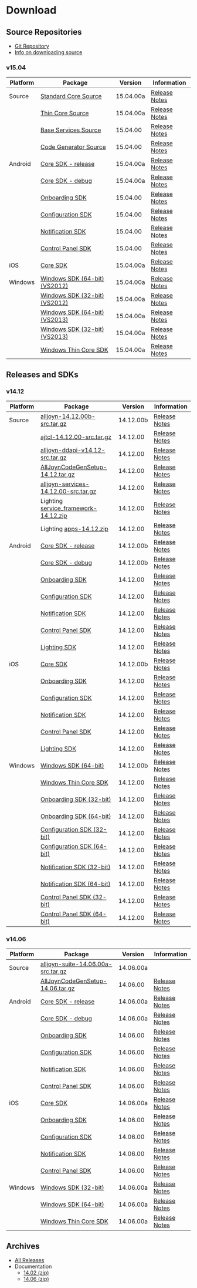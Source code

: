 # Download

## Source Repositories
* [Git Repository][git-repo]
* [Info on downloading source][download-source-info]

### v15.04
|Platform  |Package   |Version   |Information
|----------|----------|----------|-----------
|Source    |[Standard Core Source][source-alljoyn-1504a]                        |15.04.00a|[Release Notes][core-notes-1504]
|          |[Thin Core Source][source-ajtcl-1504a]                              |15.04.00a|[Release Notes][core-notes-1504]
|          |[Base Services Source][source-base-services-1504]                   |15.04.00 |[Release Notes][base-services-notes-1504]
|          |[Code Generator Source][codegen-1504]                               |15.04.00|[Release Notes][codegen-notes-1504]
|Android   |[Core SDK - release][android-core-rel-1504a]                        |15.04.00a|[Release Notes][core-notes-1504]
|          |[Core SDK - debug][android-core-debug-1504a]                        |15.04.00a|[Release Notes][core-notes-1504]
|          |[Onboarding SDK][android-onboarding-1504]                           |15.04.00 |[Release Notes][base-services-notes-1504]
|          |[Configuration SDK][android-config-1504]                            |15.04.00 |[Release Notes][base-services-notes-1504]
|          |[Notification SDK][android-notif-1504]                              |15.04.00 |[Release Notes][base-services-notes-1504]
|          |[Control Panel SDK][android-controlpanel-1504]                      |15.04.00 |[Release Notes][base-services-notes-1504]
|iOS       |[Core SDK][ios-core-1504a]                                          |15.04.00a|[Release Notes][core-notes-1504]
|Windows   |[Windows SDK (64-bit) (VS2012)][win-64bit-vs2012-core-1504a]        |15.04.00a|[Release Notes][core-notes-1504]
|          |[Windows SDK (32-bit) (VS2012)][win-32bit-vs2012-core-1504a]        |15.04.00a|[Release Notes][core-notes-1504]
|          |[Windows SDK (64-bit) (VS2013)][win-64bit-vs2013-core-1504a]        |15.04.00a|[Release Notes][core-notes-1504]
|          |[Windows SDK (32-bit) (VS2013)][win-32bit-vs2013-core-1504a]        |15.04.00a|[Release Notes][core-notes-1504]
|          |[Windows Thin Core SDK][win-thin-1504a]                             |15.04.00a|[Release Notes][core-notes-1504]

## Releases and SDKs
### v14.12
|Platform  |Package   |Version   |Information
|----------|----------|----------|-----------
|Source    |[alljoyn-14.12.00b-src.tar.gz][source-alljoyn-1412]|14.12.00b|[Release Notes][core-notes-1412]
|          |[ajtcl-14.12.00-src.tar.gz][source-ajtcl-1412]|14.12.00|[Release Notes][core-notes-1412]
|          |[alljoyn-ddapi-v14.12-src.tar.gz][ddapi]|14.12.00|[Release Notes][ddapi-crn]
|          |[AllJoynCodeGenSetup-14.12.tar.gz][codegen-1412]|14.12.00|[Release Notes][codegen-notes-1412]
|          |[alljoyn-services-14.12.00-src.tar.gz][source-base-services-1412]|14.12.00|[Release Notes][base-services-notes-1412]
|          |Lighting [service_framework-14.12.zip][source-lighting-service_framework-1412]|14.12.00|[Release Notes][lighting-notes-1412]
|          |Lighting [apps-14.12.zip][source-lighting-apps-1412]|14.12.00|[Release Notes][lighting-notes-1412]
|Android   |[Core SDK - release][android-core-rel-1412]|14.12.00b|[Release Notes][core-notes-1412]
|          |[Core SDK - debug][android-core-debug-1412]|14.12.00b|[Release Notes][core-notes-1412]
|          |[Onboarding SDK][android-onboarding-1412]  |14.12.00 |[Release Notes][base-services-notes-1412]
|          |[Configuration SDK][android-config-1412]   |14.12.00 |[Release Notes][base-services-notes-1412]
|          |[Notification SDK][android-notif-1412]     |14.12.00 |[Release Notes][base-services-notes-1412]
|          |[Control Panel SDK][android-controlpanel-1412]|14.12.00 |[Release Notes][base-services-notes-1412]
|          |[Lighting SDK][android-lighting-1412]      |14.12.00 |[Release Notes][lighting-notes-1412]
|iOS       |[Core SDK][ios-core-1412]                  |14.12.00b|[Release Notes][core-notes-1412]
|          |[Onboarding SDK][ios-onboarding-1412]  |14.12.00|[Release Notes][base-services-notes-1412]
|          |[Configuration SDK][ios-config-1412]   |14.12.00|[Release Notes][base-services-notes-1412]
|          |[Notification SDK][ios-notif-1412]     |14.12.00|[Release Notes][base-services-notes-1412]
|          |[Control Panel SDK][ios-controlpanel-1412]|14.12.00|[Release Notes][base-services-notes-1412]
|          |[Lighting SDK][ios-lighting-1412]      |14.12.00 |[Release Notes][lighting-notes-1412]
|Windows   |[Windows SDK (64-bit)][win-64bit-core-1412]|14.12.00b|[Release Notes][core-notes-1412]
|          |[Windows Thin Core SDK][win-thin-1412]     |14.12.00|[Release Notes][core-notes-1412]
|          |[Onboarding SDK (32-bit)][win32-onboarding-1412]  |14.12.00 |[Release Notes][base-services-notes-1412]
|          |[Onboarding SDK (64-bit)][win64-onboarding-1412]  |14.12.00 |[Release Notes][base-services-notes-1412]
|          |[Configuration SDK (32-bit)][win32-config-1412]   |14.12.00 |[Release Notes][base-services-notes-1412]
|          |[Configuration SDK (64-bit)][win64-config-1412]   |14.12.00 |[Release Notes][base-services-notes-1412]
|          |[Notification SDK (32-bit)][win32-notif-1412]     |14.12.00 |[Release Notes][base-services-notes-1412]
|          |[Notification SDK (64-bit)][win64-notif-1412]     |14.12.00 |[Release Notes][base-services-notes-1412]
|          |[Control Panel SDK (32-bit)][win32-controlpanel-1412]|14.12.00 |[Release Notes][base-services-notes-1412]
|          |[Control Panel SDK (64-bit)][win64-controlpanel-1412]|14.12.00 |[Release Notes][base-services-notes-1412]

### v14.06
|Platform  |Package   |Version   |Information
|----------|----------|----------|-----------
|Source    |[alljoyn-suite-14.06.00a-src.tar.gz][source-suite]|14.06.00a|&nbsp;
|          |[AllJoynCodeGenSetup-14.06.tar.gz][codegen]|14.06.00|[Release Notes][codegen-notes]
|Android   |[Core SDK - release][android-core-rel]|14.06.00a|[Release Notes][core-notes]
|          |[Core SDK - debug][android-core-debug]|14.06.00a|[Release Notes][core-notes]
|          |[Onboarding SDK][android-onboarding]  |14.06.00 |[Release Notes][base-services-notes]
|          |[Configuration SDK][android-config]   |14.06.00 |[Release Notes][base-services-notes]
|          |[Notification SDK][android-notif]     |14.06.00 |[Release Notes][base-services-notes]
|          |[Control Panel SDK][android-controlpanel]|14.06.00 |[Release Notes][base-services-notes]
|iOS       |[Core SDK][ios-core]                  |14.06.00a|[Release Notes][core-notes]
|          |[Onboarding SDK][ios-onboarding]      |14.06.00 |[Release Notes][base-services-notes]
|          |[Configuration SDK][ios-config]       |14.06.00 |[Release Notes][base-services-notes]
|          |[Notification SDK][ios-notif]         |14.06.00 |[Release Notes][base-services-notes]
|          |[Control Panel SDK][ios-controlpanel] |14.06.00 |[Release Notes][base-services-notes]
|Windows   |[Windows SDK (32-bit)][win-32bit-core]|14.06.00a|[Release Notes][core-notes]
|          |[Windows SDK (64-bit)][win-64bit-core]|14.06.00a|[Release Notes][core-notes]
|          |[Windows Thin Core SDK][win-thin]     |14.06.00a|[Release Notes][core-notes]

## Archives

* [All Releases][all-releases]
* Documentation
  * [14.02 (zip)][14-02-00-zip]
  * [14.06 (zip)][14-06-00-zip]

[source-base-services-1504]:   https://allseenalliance.org/releases/alljoyn/15.04/alljoyn-services-15.04.00-src.tar.gz
[base-services-notes-1504]:    https://wiki.allseenalliance.org/baseservices/base_services_15.04_release_review
[codegen-1504]:               https://allseenalliance.org/releases/alljoyn/15.04/AllJoynCodeGenSetup-15.04.tar.gz
[codegen-notes-1504]:         https://wiki.allseenalliance.org/devtools/developer_tools_15.04_release_review
[android-onboarding-1504]:     https://allseenalliance.org/releases/alljoyn/15.04/alljoyn-onboarding-service-framework-15.04.00-android-sdk-rel.zip
[android-config-1504]:         https://allseenalliance.org/releases/alljoyn/15.04/alljoyn-config-service-framework-15.04.00-android-sdk-rel.zip
[android-notif-1504]:          https://allseenalliance.org/releases/alljoyn/15.04/alljoyn-notification-service-framework-15.04.00-android-sdk-rel.zip
[android-controlpanel-1504]:   https://allseenalliance.org/releases/alljoyn/15.04/alljoyn-controlpanel-service-framework-15.04.00-android-sdk-rel.zip

[core-notes-1504]:             https://wiki.allseenalliance.org/core/core_15.04_release_review
[source-alljoyn-1504a]:        https://allseenalliance.org/releases/alljoyn/15.04/alljoyn-15.04.00a-src.tar.gz
[source-ajtcl-1504a]:          https://allseenalliance.org/releases/alljoyn/15.04/ajtcl-15.04.00a-src.tar.gz
[android-core-rel-1504a]:      https://allseenalliance.org/releases/alljoyn/15.04/alljoyn-15.04.00a-android-sdk-rel.zip
[android-core-debug-1504a]:    https://allseenalliance.org/releases/alljoyn/15.04/alljoyn-15.04.00a-android-sdk-dbg.zip
[ios-core-1504a]:              https://allseenalliance.org/releases/alljoyn/15.04/alljoyn-15.04.00a-osx_ios-sdk.zip
[win-64bit-vs2012-core-1504a]: https://allseenalliance.org/releases/alljoyn/15.04/alljoyn-15.04.00a-win7x64vs2012-sdk.zip
[win-32bit-vs2012-core-1504a]: https://allseenalliance.org/releases/alljoyn/15.04/alljoyn-15.04.00a-win7x86vs2012-sdk.zip
[win-64bit-vs2013-core-1504a]: https://allseenalliance.org/releases/alljoyn/15.04/alljoyn-15.04.00a-win7x64vs2013-sdk.zip
[win-32bit-vs2013-core-1504a]: https://allseenalliance.org/releases/alljoyn/15.04/alljoyn-15.04.00a-win7x86vs2013-sdk.zip
[win-thin-1504a]:              https://allseenalliance.org/releases/alljoyn/15.04/alljoyn-15.04.00a-thin_client-sdk-windows.zip

[source-lighting-service_framework-1412]: https://git.allseenalliance.org/cgit/lighting/service_framework.git/snapshot/service_framework-14.12.zip
[source-lighting-apps-1412]: https://git.allseenalliance.org/cgit/lighting/apps.git/snapshot/apps-14.12.zip
[lighting-notes-1412]: https://wiki.allseenalliance.org/lighting/lighting_14.12_release_review
[android-lighting-1412]: https://allseenalliance.org/releases/alljoyn/14.12/Lighting_SDK_Android_14_12_beta.zip
[ios-lighting-1412]: https://allseenalliance.org/releases/alljoyn/14.12/Lighting_SDK_iOS_14_12_beta.zip

[source-base-services-1412]: https://allseenalliance.org/releases/alljoyn/14.12/alljoyn-services-14.12.00-src.tar.gz
[base-services-notes-1412]: https://wiki.allseenalliance.org/baseservices/base_services_14.12_release_review
[android-onboarding-1412]: https://allseenalliance.org/releases/alljoyn/14.12/alljoyn-onboarding-service-framework-14.12.00-android-sdk-rel.zip
[android-config-1412]: https://allseenalliance.org/releases/alljoyn/14.12/alljoyn-config-service-framework-14.12.00-android-sdk-rel.zip
[android-notif-1412]: https://allseenalliance.org/releases/alljoyn/14.12/alljoyn-notification-service-framework-14.12.00-android-sdk-rel.zip
[android-controlpanel-1412]: https://allseenalliance.org/releases/alljoyn/14.12/alljoyn-controlpanel-service-framework-14.12.00-android-sdk-rel.zip
[ios-onboarding-1412]: https://allseenalliance.org/releases/alljoyn/14.12/alljoyn-onboarding-service-framework-14.12.00-ios-sdk-rel.zip
[ios-config-1412]: https://allseenalliance.org/releases/alljoyn/14.12/alljoyn-config-service-framework-14.12.00-ios-sdk-rel.zip
[ios-notif-1412]: https://allseenalliance.org/releases/alljoyn/14.12/alljoyn-notification-service-framework-14.12.00-ios-sdk-rel.zip
[ios-controlpanel-1412]: https://allseenalliance.org/releases/alljoyn/14.12/alljoyn-controlpanel-service-framework-14.12.00-ios-sdk-rel.zip
[win32-onboarding-1412]: https://allseenalliance.org/releases/alljoyn/14.12/alljoyn-onboarding-service-framework-14.12.00-win7x86-sdk-rel.zip
[win64-onboarding-1412]: https://allseenalliance.org/releases/alljoyn/14.12/alljoyn-onboarding-service-framework-14.12.00-win7x86_64-sdk-rel.zip
[win32-config-1412]: https://allseenalliance.org/releases/alljoyn/14.12/alljoyn-config-service-framework-14.12.00-win7x86-sdk-rel.zip
[win64-config-1412]: https://allseenalliance.org/releases/alljoyn/14.12/alljoyn-config-service-framework-14.12.00-win7x86_64-sdk-rel.zip
[win32-notif-1412]: https://allseenalliance.org/releases/alljoyn/14.12/alljoyn-notification-service-framework-14.12.00-win7x86-sdk-rel.zip
[win64-notif-1412]: https://allseenalliance.org/releases/alljoyn/14.12/alljoyn-notification-service-framework-14.12.00-win7x86_64-sdk-rel.zip
[win32-controlpanel-1412]: https://allseenalliance.org/releases/alljoyn/14.12/alljoyn-controlpanel-service-framework-14.12.00-win7x86-sdk-rel.zip
[win64-controlpanel-1412]: https://allseenalliance.org/releases/alljoyn/14.12/alljoyn-controlpanel-service-framework-14.12.00-win7x86_64-sdk-rel.zip

[core-notes-1412]: https://wiki.allseenalliance.org/core/core_14.12_release_review
[source-alljoyn-1412]: https://allseenalliance.org/releases/alljoyn/14.12/alljoyn-14.12.00b-src.tar.gz
[source-ajtcl-1412]: https://allseenalliance.org/releases/alljoyn/14.12/ajtcl-14.12.00-src.tar.gz
[codegen-1412]:https://allseenalliance.org/releases/alljoyn/14.12/AllJoynCodeGenSetup-14.12.tar.gz
[codegen-notes-1412]:https://wiki.allseenalliance.org/devtools/developer_tools_14.12_release_review
[android-core-rel-1412]: https://allseenalliance.org/releases/alljoyn/14.12/alljoyn-14.12.00b-android-sdk-rel.zip
[android-core-debug-1412]: https://allseenalliance.org/releases/alljoyn/14.12/alljoyn-14.12.00b-android-sdk-dbg.zip
[ios-core-1412]: https://allseenalliance.org/releases/alljoyn/14.12/alljoyn-14.12.00b-osx_ios-sdk.zip
[win-64bit-core-1412]: https://allseenalliance.org/releases/alljoyn/14.12/alljoyn-14.12.00b-win7x64vs2013-sdk.zip
[win-thin-1412]: https://allseenalliance.org/releases/alljoyn/14.12/alljoyn-14.12.00-thin_client-sdk-windows.zip

[source-suite]: https://allseenalliance.org/releases/alljoyn/14.06.00/alljoyn-suite-14.06.00a-src.tar.gz
[codegen]:https://allseenalliance.org/releases/alljoyn/14.06.00/AllJoynCodeGenSetup-14.06.tar.gz
[codegen-notes]:https://wiki.allseenalliance.org/devtools/developer_tools_14.06_release_review
[git-repo]: https://git.allseenalliance.org/cgit
[download-source-info]: https://wiki.allseenalliance.org/develop/downloading_the_source

[android-core-rel]: https://allseenalliance.org/releases/alljoyn/14.06.00/alljoyn-14.06.00a-android-sdk-rel.zip
[android-core-debug]: https://allseenalliance.org/releases/alljoyn/14.06.00/alljoyn-14.06.00a-android-sdk-dbg.zip
[android-onboarding]: https://allseenalliance.org/releases/alljoyn/14.06.00/alljoyn-onboarding-service-framework-14.06.00-android-sdk-rel.zip
[android-config]: https://allseenalliance.org/releases/alljoyn/14.06.00/alljoyn-config-service-framework-14.06.00-android-sdk-rel.zip
[android-notif]: https://allseenalliance.org/releases/alljoyn/14.06.00/alljoyn-notification-service-framework-14.06.00-android-sdk-rel.zip
[android-controlpanel]: https://allseenalliance.org/releases/alljoyn/14.06.00/alljoyn-controlpanel-service-framework-14.06.00-android-sdk-rel.zip

[ios-core]: https://allseenalliance.org/releases/alljoyn/14.06.00/alljoyn-14.06.00a-osx_ios-sdk.zip
[ios-onboarding]: https://allseenalliance.org/releases/alljoyn/14.06.00/alljoyn-onboarding-service-framework-14.06.00-ios-sdk-rel.zip
[ios-config]: https://allseenalliance.org/releases/alljoyn/14.06.00/alljoyn-config-service-framework-14.06.00-ios-sdk-rel.zip
[ios-notif]: https://allseenalliance.org/releases/alljoyn/14.06.00/alljoyn-notification-service-framework-14.06.00-ios-sdk-rel.zip
[ios-controlpanel]: https://allseenalliance.org/releases/alljoyn/14.06.00/alljoyn-controlpanel-service-framework-14.06.00-ios-sdk-rel.zip

[win-32bit-core]: https://allseenalliance.org/releases/alljoyn/14.06.00/alljoyn-14.06.00a-win7x86vs2012-sdk.zip
[win-64bit-core]: https://allseenalliance.org/releases/alljoyn/14.06.00/alljoyn-14.06.00a-win7x64vs2012-sdk.zip
[win-thin]: https://allseenalliance.org/releases/alljoyn/14.06.00/alljoyn-14.06.00a-thin_client-sdk-windows.zip

[all-releases]: https://allseenalliance.org/releases/alljoyn/

[core-notes]: https://wiki.allseenalliance.org/core/core_14.06_release_review
[base-services-notes]: https://wiki.allseenalliance.org/baseservices/base_services_14.06_release_review

[14-02-00-zip]: https://allseenalliance.org/sites/default/files/archives/alljoyn-docs-14.02.00.zip
[14-06-00-zip]: https://allseenalliance.org/sites/default/files/archives/alljoyn-docs-14.06.00.zip

[ddapi]: https://allseenalliance.org/releases/alljoyn/14.12/alljoyn-ddapi-v14.12-src.tar.gz
[ddapi-crn]: https://wiki.allseenalliance.org/datadriven/ddapi_14.12_release_review
